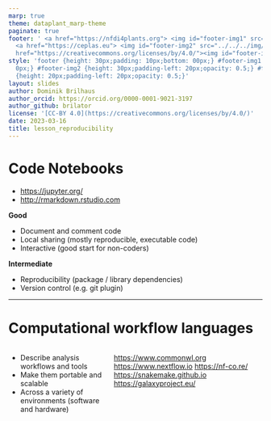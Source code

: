 ```yaml
---
marp: true
theme: dataplant_marp-theme
paginate: true
footer: ' <a href="https://nfdi4plants.org"> <img id="footer-img1" src="../../../img/_logos/DataPLANT/DataPLANT_logo_square_bg_transparent.svg"></a>
  <a href="https://ceplas.eu"> <img id="footer-img2" src="../../../img/_logos/CEPLAS/CEPLAS_Icon.jpeg"></a><a
  href="https://creativecommons.org/licenses/by/4.0/"><img id="footer-img3" src="../../../img/_logos/CreativeCommons/by.svg"></a> '
style: 'footer {height: 30px;padding: 10px;bottom: 00px;} #footer-img1 {height: 30px;padding-left:
  0px;} #footer-img2 {height: 30px;padding-left: 20px;opacity: 0.5;} #footer-img3
  {height: 20px;padding-left: 20px;opacity: 0.5;}'
layout: slides
author: Dominik Brilhaus
author_orcid: https://orcid.org/0000-0001-9021-3197
author_github: brilator
license: '[CC-BY 4.0](https://creativecommons.org/licenses/by/4.0/)'
date: 2023-03-16
title: lesson_reproducibility
---
```


# Code Notebooks

- <https://jupyter.org/>
- <http://rmarkdown.rstudio.com>

**Good**

- Document and comment code
- Local sharing (mostly reproducible, executable code)
- Interactive (good start for non-coders)

**Intermediate**

- Reproducibility (package / library dependencies)
- Version control (e.g. git plugin)

<!-- Source to slide(s) -->
<!-- ../../bricks/lesson_reproducibility-Code_Notebooks.md -->


---

# Computational workflow languages
<style scoped>
.columns {
    display: grid;
    grid-template-columns: repeat(2, minmax(0, 1fr));
    gap: 6em;
}
</style>

<div class="columns">
<div class="columns-left">

- Describe analysis workflows and tools
- Make them portable and scalable
- Across a variety of environments (software and hardware)

</div>

<div class="columns-right">

<!-- - <https://www.docker.com>
- singularity -->
<https://www.commonwl.org>
<https://www.nextflow.io>
<https://nf-co.re/>
<https://snakemake.github.io>
<br>
<https://galaxyproject.eu/>

</div>

<!-- Source to slide(s) -->
<!-- ../../bricks/lesson_reproducibility-Computational_workflow_languages.md -->
